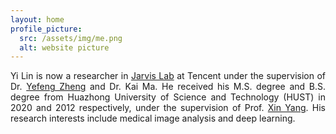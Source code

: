 ```yaml
---
layout: home
profile_picture:
  src: /assets/img/me.png
  alt: website picture
---
```

<p align = "justify">
	Yi Lin is now a researcher in <a href="https://jarvislab.tencent.com/">Jarvis Lab</a> at Tencent under the supervision of Dr. <a href="https://sites.google.com/site/yefengzheng/">Yefeng Zheng</a> and Dr. Kai Ma. He received his M.S. degree and B.S. degree from Huazhong University of Science and Technology (HUST) in 2020 and 2012 respectively, under the supervision of Prof. <a href="https://sites.google.com/view/xinyang">Xin Yang</a>. His research interests include medical image analysis and deep learning.
<p>
<!-- <p>
  You can find the source code and the instructions on <a href="https://github.com/eliottvincent/bay">GitHub</a>.
</p> -->
